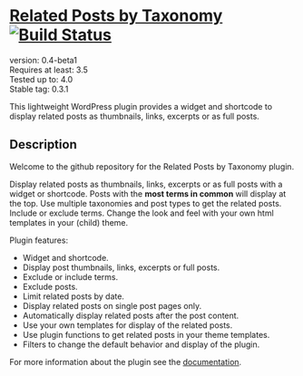 # [Related Posts by Taxonomy](http://keesiemeijer.wordpress.com/related-posts-by-taxonomy) [![Build Status](https://travis-ci.org/keesiemeijer/related-posts-by-taxonomy.svg?branch=master)](http://travis-ci.org/keesiemeijer/related-posts-by-taxonomy) #

version:           0.4-beta1  
Requires at least: 3.5  
Tested up to:      4.0  
Stable tag:        0.3.1  

This lightweight WordPress plugin provides a widget and shortcode to display related posts as thumbnails, links, excerpts or as full posts. 

## Description ##

Welcome to the github repository for the Related Posts by Taxonomy plugin.

Display related posts as thumbnails, links, excerpts or as full posts with a widget or shortcode. Posts with the **most terms in common** will display at the top. Use multiple taxonomies and post types to get the related posts. Include or exclude terms. Change the look and feel with your own html templates in your (child) theme.  

Plugin features:

* Widget and shortcode.
* Display post thumbnails, links, excerpts or full posts.
* Exclude or include terms.
* Exclude posts.
* Limit related posts by date.
* Display related posts on single post pages only.
* Automatically display related posts after the post content.
* Use your own templates for display of the related posts.
* Use plugin functions to get related posts in your theme templates.
* Filters to change the default behavior and display of the plugin.

For more information about the plugin see the [documentation](http://keesiemeijer.wordpress.com/related-posts-by-taxonomy/).
